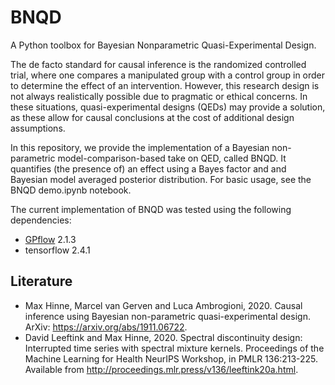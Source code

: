 # BNQD
A Python toolbox for Bayesian Nonparametric Quasi-Experimental Design. 

The de facto standard for causal inference is the randomized controlled trial, where one compares a manipulated group with a control group in order to determine the effect of an intervention. However, this research design is not always realistically possible due to pragmatic or ethical concerns. In these situations, quasi-experimental designs (QEDs) may provide a solution, as these allow for causal conclusions at the cost of additional design assumptions. 

In this repository, we provide the implementation of a Bayesian non-parametric model-comparison-based take on QED, called BNQD. It quantifies (the presence of) an effect using a Bayes factor and and Bayesian model averaged posterior distribution. For basic usage, see the BNQD demo.ipynb notebook.

The current implementation of BNQD was tested using the following dependencies:

* [GPflow](https://gpflow.readthedocs.io/en/master/index.html) 2.1.3
* tensorflow 2.4.1

## Literature

* Max Hinne, Marcel van Gerven and Luca Ambrogioni, 2020. Causal inference using Bayesian non-parametric quasi-experimental design. ArXiv: https://arxiv.org/abs/1911.06722.
* David Leeftink and Max Hinne, 2020. Spectral discontinuity design: Interrupted time series with spectral mixture kernels. Proceedings of the Machine Learning for Health NeurIPS Workshop, in PMLR 136:213-225. Available from http://proceedings.mlr.press/v136/leeftink20a.html.


